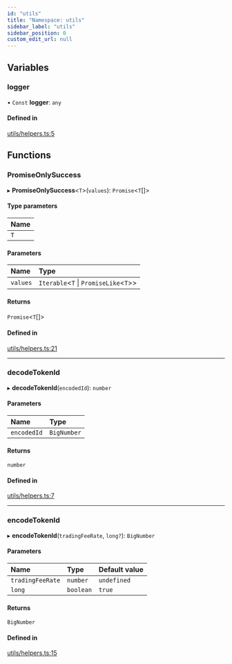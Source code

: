 ```yaml
---
id: "utils"
title: "Namespace: utils"
sidebar_label: "utils"
sidebar_position: 0
custom_edit_url: null
---
```


## Variables

### logger

• `Const` **logger**: `any`

#### Defined in

[utils/helpers.ts:5](https://github.com/chromatic-protocol/sdk/blob/07584ba/src/utils/helpers.ts#L5)

## Functions

### PromiseOnlySuccess

▸ **PromiseOnlySuccess**<`T`\>(`values`): `Promise`<`T`[]\>

#### Type parameters

| Name |
| :------ |
| `T` |

#### Parameters

| Name | Type |
| :------ | :------ |
| `values` | `Iterable`<`T` \| `PromiseLike`<`T`\>\> |

#### Returns

`Promise`<`T`[]\>

#### Defined in

[utils/helpers.ts:21](https://github.com/chromatic-protocol/sdk/blob/07584ba/src/utils/helpers.ts#L21)

___

### decodeTokenId

▸ **decodeTokenId**(`encodedId`): `number`

#### Parameters

| Name | Type |
| :------ | :------ |
| `encodedId` | `BigNumber` |

#### Returns

`number`

#### Defined in

[utils/helpers.ts:7](https://github.com/chromatic-protocol/sdk/blob/07584ba/src/utils/helpers.ts#L7)

___

### encodeTokenId

▸ **encodeTokenId**(`tradingFeeRate`, `long?`): `BigNumber`

#### Parameters

| Name | Type | Default value |
| :------ | :------ | :------ |
| `tradingFeeRate` | `number` | `undefined` |
| `long` | `boolean` | `true` |

#### Returns

`BigNumber`

#### Defined in

[utils/helpers.ts:15](https://github.com/chromatic-protocol/sdk/blob/07584ba/src/utils/helpers.ts#L15)
